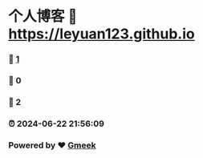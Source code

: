 # 个人博客 :link: https://leyuan123.github.io 
### :page_facing_up: [1](https://leyuan123.github.io/tag.html) 
### :speech_balloon: 0 
### :hibiscus: 2 
### :alarm_clock: 2024-06-22 21:56:09 
### Powered by :heart: [Gmeek](https://github.com/Meekdai/Gmeek)

